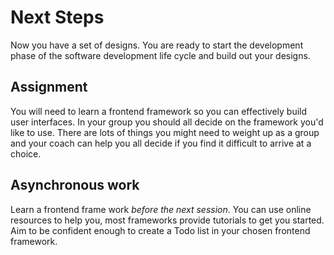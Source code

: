 # Next Steps

Now you have a set of designs. You are ready to start the development phase of the software development life cycle and build out your designs.

## Assignment

You will need to learn a frontend framework so you can effectively build user interfaces. In your group you should all decide on the framework you'd like to use. There are lots of things you might need to weight up as a group and your coach can help you all decide if you find it difficult to arrive at a choice.

## Asynchronous work

Learn a frontend frame work *before the next session*. You can use online resources to help you, most frameworks provide tutorials to get you started. Aim to be confident enough to create a Todo list in your chosen frontend framework.

